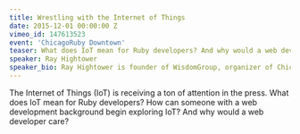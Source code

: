 ```yaml
---
title: Wrestling with the Internet of Things
date: 2015-12-01 00:00:00 Z
vimeo_id: 147613523
event: 'ChicagoRuby Downtown'
teaser: What does IoT mean for Ruby developers? And why would a web developer care?
speaker: Ray Hightower
speaker_bio: Ray Hightower is founder of WisdomGroup, organizer of ChicagoRuby, and producer of WindyCityRails, RubyCaribe, and [WindyCityThings](http://windycitythings.com).
---
```


The Internet of Things (IoT) is receiving a ton of attention in the press. What does IoT mean for Ruby developers? How can someone with a web development background begin exploring IoT? And why would a web developer care?
